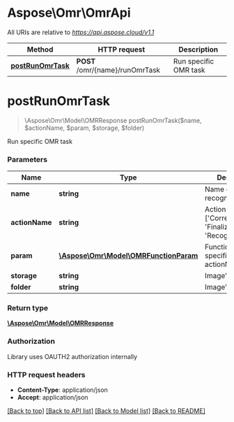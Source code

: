 # Aspose\Omr\OmrApi

All URIs are relative to *https://api.aspose.cloud/v1.1*

Method | HTTP request | Description
------------- | ------------- | -------------
[**postRunOmrTask**](OmrApi.md#postRunOmrTask) | **POST** /omr/{name}/runOmrTask | Run specific OMR task


# **postRunOmrTask**
> \Aspose\Omr\Model\OMRResponse postRunOmrTask($name, $actionName, $param, $storage, $folder)

Run specific OMR task


### Parameters

Name | Type | Description  | Notes
------------- | ------------- | ------------- | -------------
 **name** | **string**| Name of the file to recognize. |
 **actionName** | **string**| Action name [&#39;CorrectTemplate&#39;, &#39;FinalizeTemplate&#39;, &#39;RecognizeImage&#39;] |
 **param** | [**\Aspose\Omr\Model\OMRFunctionParam**](../Model/OMRFunctionParam.md)| Function params, specific for each actionName | [optional]
 **storage** | **string**| Image&#39;s storage. | [optional]
 **folder** | **string**| Image&#39;s folder. | [optional]

### Return type

[**\Aspose\Omr\Model\OMRResponse**](../Model/OMRResponse.md)

### Authorization

Library uses OAUTH2 authorization internally

### HTTP request headers

 - **Content-Type**: application/json
 - **Accept**: application/json

[[Back to top]](#) [[Back to API list]](../../README.md#documentation-for-api-endpoints) [[Back to Model list]](../../README.md#documentation-for-models) [[Back to README]](../../README.md)

